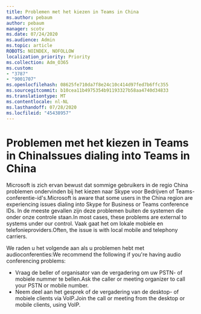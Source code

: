 ```yaml
---
title: Problemen met het kiezen in Teams in China
ms.author: pebaum
author: pebaum
manager: scotv
ms.date: 07/24/2020
ms.audience: Admin
ms.topic: article
ROBOTS: NOINDEX, NOFOLLOW
localization_priority: Priority
ms.collection: Adm_O365
ms.custom:
- "3787"
- "9001707"
ms.openlocfilehash: 08625fe710da7f8e24c10c414d97fed7b6ffc355
ms.sourcegitcommit: b10cea11b4975354b91193327b58aa4740d34833
ms.translationtype: MT
ms.contentlocale: nl-NL
ms.lasthandoff: 07/28/2020
ms.locfileid: "45438957"
---
```

# <a name="issues-dialing-into-teams-in-china"></a><span data-ttu-id="39818-102">Problemen met het kiezen in Teams in China</span><span class="sxs-lookup"><span data-stu-id="39818-102">Issues dialing into Teams in China</span></span>

<span data-ttu-id="39818-103">Microsoft is zich ervan bewust dat sommige gebruikers in de regio China problemen ondervinden bij het kiezen naar Skype voor Bedrijven of Teams-conferentie-id's.</span><span class="sxs-lookup"><span data-stu-id="39818-103">Microsoft is aware that some users in the China region are experiencing issues dialing into Skype for Business or Teams conference IDs.</span></span> <span data-ttu-id="39818-104">In de meeste gevallen zijn deze problemen buiten de systemen die onder onze controle staan.</span><span class="sxs-lookup"><span data-stu-id="39818-104">In most cases, these problems are external to systems under our control.</span></span> <span data-ttu-id="39818-105">Vaak gaat het om lokale mobiele en telefonieproviders.</span><span class="sxs-lookup"><span data-stu-id="39818-105">Often, the issue is with local mobile and telephony carriers.</span></span>

<span data-ttu-id="39818-106">We raden u het volgende aan als u problemen hebt met audioconferenties:</span><span class="sxs-lookup"><span data-stu-id="39818-106">We recommend the following if you're having audio conferencing problems:</span></span>

-   <span data-ttu-id="39818-107">Vraag de beller of organisator van de vergadering om uw PSTN- of mobiele nummer te bellen.</span><span class="sxs-lookup"><span data-stu-id="39818-107">Ask the caller or meeting organizer to call your PSTN or mobile number.</span></span>
-   <span data-ttu-id="39818-108">Neem deel aan het gesprek of de vergadering van de desktop- of mobiele clients via VoIP.</span><span class="sxs-lookup"><span data-stu-id="39818-108">Join the call or meeting from the desktop or mobile clients, using VoIP.</span></span>